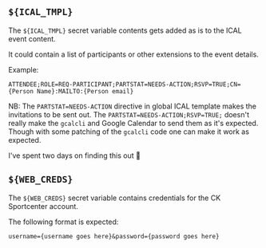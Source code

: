 ## `${ICAL_TMPL}`

The `${ICAL_TMPL}` secret variable contents gets added as is to the ICAL event content.

It could contain a list of participants or other extensions to the event details.

Example:
```
ATTENDEE;ROLE=REQ-PARTICIPANT;PARTSTAT=NEEDS-ACTION;RSVP=TRUE;CN={Person Name}:MAILTO:{Person email}
```
NB: The `PARTSTAT=NEEDS-ACTION` directive in global ICAL template makes the invitations to be sent out. The `PARTSTAT=NEEDS-ACTION;RSVP=TRUE;` doesn't really make the `gcalcli` and Google Calendar to send them as it's expected. Though with some patching of the `gcalcli` code one can make it work as expected.

I've spent two days on finding this out 🤦‍

## `${WEB_CREDS}`

The `${WEB_CREDS}` secret variable contains credentials for the CK Sportcenter account.

The following format is expected:
```
username={username goes here}&password={password goes here}
```
